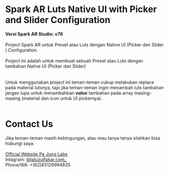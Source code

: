 # Spark AR Luts Native UI with Picker and Slider Configuration
<b>Versi Spark AR Studio: v76</b>
<br>
<br>
Project Spark AR untuk Preset atau Luts dengan Native UI (Picker dan Slider ) Configuration.
<br>
<br>
Project ini adalah untuk membuat sebuah Preset atau Luts dengan tambahan Native UI (Picker dan Slider)
<br>
<br>
<br>
Untuk menggunakan project ini teman-teman cukup melakukan replace pada material lutsnya, tapi jika teman-teman ingin menambah  luts tambahan jangan lupa untuk menambahkan <b><i>value</i></b> tambahan pada array masing-masing (material dan icon untuk UI pickernya).
<br>
<br>
# Contact Us
Jika teman-teman masih kebingungan, atau mau tanya tanya silahkan bisa hubungi saya.
<br>
<br>
<a href="https://laluzulfakar.com">Official Website Pe Jung Labs</a>
<br>
Intagram: <a href="https://www.instagram.com/laluzulfakar.com_/">@laluzulfakar.com_</a>
<br>
Phone/WA: +(62)83129994835

